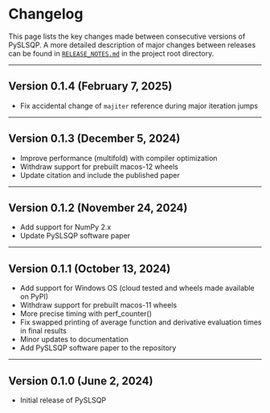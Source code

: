 # Changelog

This page lists the key changes made between consecutive versions of PySLSQP.
A more detailed description of major changes between releases can be found
in [`RELEASE_NOTES.md`](https://github.com/anugrahjo/PySLSQP/blob/main/release_notes.md) 
in the project root directory.

***********************************
## Version 0.1.4 (February 7, 2025)

- Fix accidental change of `majiter` reference during major iteration jumps

***********************************
## Version 0.1.3 (December 5, 2024)

- Improve performance (multifold) with compiler optimization
- Withdraw support for prebuilt macos-12 wheels
- Update citation and include the published paper

***********************************
## Version 0.1.2 (November 24, 2024)

- Add support for NumPy 2.x
- Update PySLSQP software paper

***********************************
## Version 0.1.1 (October 13, 2024)

- Add support for Windows OS (cloud tested and wheels made available on PyPI)
- Withdraw support for prebuilt macos-11 wheels
- More precise timing with perf_counter()
- Fix swapped printing of average function and derivative evaluation times in final results
- Minor updates to documentation
- Add PySLSQP software paper to the repository

***********************************
## Version 0.1.0 (June 2, 2024)

- Initial release of PySLSQP